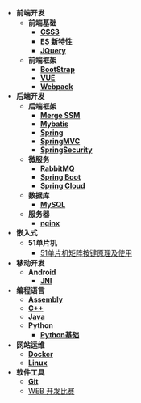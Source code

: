 * **前端开发**
  * **前端基础**
    * [**CSS3**](/前端开发/前端基础/CSS3/)
    * [**ES 新特性**](/前端开发/前端基础/ES%20新特性/)
    * [**JQuery**](/前端开发/前端基础/JQuery/)
  * **前端框架**
    * [**BootStrap**](/前端开发/前端框架/BootStrap/)
    * [**VUE**](/前端开发/前端框架/VUE/)
    * [**Webpack**](/前端开发/前端框架/Webpack/)
* **后端开发**
  * **后端框架**
    * [**Merge SSM**](/后端开发/后端框架/Merge%20SSM/)
    * [**Mybatis**](/后端开发/后端框架/Mybatis/)
    * [**Spring**](/后端开发/后端框架/Spring/)
    * [**SpringMVC**](/后端开发/后端框架/SpringMVC/)
    * [**SpringSecurity**](/后端开发/后端框架/SpringSecurity/)
  * **微服务**
    * [**RabbitMQ**](/后端开发/微服务/RabbitMQ/)
    * [**Spring Boot**](/后端开发/微服务/Spring%20Boot/)
    * [**Spring Cloud**](/后端开发/微服务/Spring%20Cloud/)
  * **数据库**
    * [**MySQL**](/后端开发/数据库/MySQL/)
  * **服务器**
    * [**nginx**](/后端开发/服务器/nginx/)
* **嵌入式**
  * **51单片机**
    * [51单片机矩阵按键原理及使用](/嵌入式/51单片机/51单片机矩阵按键原理及使用.md)
* **移动开发**
  * **Android**
    * [**JNI**](/移动开发/Android/JNI/)
* **编程语言**
  * [**Assembly**](/编程语言/Assembly/)
  * [**C++**](/编程语言/C++/)
  * [**Java**](/编程语言/Java/)
  * **Python**
    * [**Python基础**](/编程语言/Python/Python基础/)
* **网站运维**
  * [**Docker**](/网站运维/Docker/)
  * [**Linux**](/网站运维/Linux/)
* **软件工具**
  * [**Git**](/软件工具/Git/)
  * [WEB 开发比赛](/软件工具/WEB%20开发比赛.md)